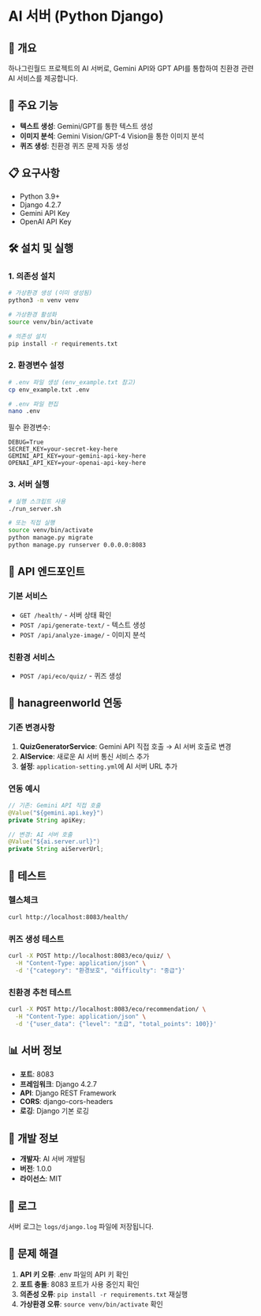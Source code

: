 # AI 서버 (Python Django)

## 🤖 개요
하나그린월드 프로젝트의 AI 서버로, Gemini API와 GPT API를 통합하여 친환경 관련 AI 서비스를 제공합니다.

## 🚀 주요 기능
- **텍스트 생성**: Gemini/GPT를 통한 텍스트 생성
- **이미지 분석**: Gemini Vision/GPT-4 Vision을 통한 이미지 분석
- **퀴즈 생성**: 친환경 퀴즈 문제 자동 생성

## 📋 요구사항
- Python 3.9+
- Django 4.2.7
- Gemini API Key
- OpenAI API Key

## 🛠️ 설치 및 실행

### 1. 의존성 설치
```bash
# 가상환경 생성 (이미 생성됨)
python3 -m venv venv

# 가상환경 활성화
source venv/bin/activate

# 의존성 설치
pip install -r requirements.txt
```

### 2. 환경변수 설정
```bash
# .env 파일 생성 (env_example.txt 참고)
cp env_example.txt .env

# .env 파일 편집
nano .env
```

필수 환경변수:
```env
DEBUG=True
SECRET_KEY=your-secret-key-here
GEMINI_API_KEY=your-gemini-api-key-here
OPENAI_API_KEY=your-openai-api-key-here
```

### 3. 서버 실행
```bash
# 실행 스크립트 사용
./run_server.sh

# 또는 직접 실행
source venv/bin/activate
python manage.py migrate
python manage.py runserver 0.0.0.0:8083
```

## 📡 API 엔드포인트

### 기본 서비스
- `GET /health/` - 서버 상태 확인
- `POST /api/generate-text/` - 텍스트 생성
- `POST /api/analyze-image/` - 이미지 분석

### 친환경 서비스
- `POST /api/eco/quiz/` - 퀴즈 생성

## 🔗 hanagreenworld 연동

### 기존 변경사항
1. **QuizGeneratorService**: Gemini API 직접 호출 → AI 서버 호출로 변경
2. **AIService**: 새로운 AI 서버 통신 서비스 추가
3. **설정**: `application-setting.yml`에 AI 서버 URL 추가

### 연동 예시
```java
// 기존: Gemini API 직접 호출
@Value("${gemini.api.key}")
private String apiKey;

// 변경: AI 서버 호출
@Value("${ai.server.url}")
private String aiServerUrl;
```

## 🧪 테스트

### 헬스체크
```bash
curl http://localhost:8083/health/
```

### 퀴즈 생성 테스트
```bash
curl -X POST http://localhost:8083/eco/quiz/ \
  -H "Content-Type: application/json" \
  -d '{"category": "환경보호", "difficulty": "중급"}'
```

### 친환경 추천 테스트
```bash
curl -X POST http://localhost:8083/eco/recommendation/ \
  -H "Content-Type: application/json" \
  -d '{"user_data": {"level": "초급", "total_points": 100}}'
```

## 📊 서버 정보
- **포트**: 8083
- **프레임워크**: Django 4.2.7
- **API**: Django REST Framework
- **CORS**: django-cors-headers
- **로깅**: Django 기본 로깅

## 🔧 개발 정보
- **개발자**: AI 서버 개발팀
- **버전**: 1.0.0
- **라이선스**: MIT

## 📝 로그
서버 로그는 `logs/django.log` 파일에 저장됩니다.

## 🚨 문제 해결
1. **API 키 오류**: .env 파일의 API 키 확인
2. **포트 충돌**: 8083 포트가 사용 중인지 확인
3. **의존성 오류**: `pip install -r requirements.txt` 재실행
4. **가상환경 오류**: `source venv/bin/activate` 확인
